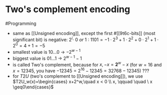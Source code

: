 # Two's complement encoding

#Programming

- same as [[Unsigned encoding]], except the first #[[9t6c-bits]] (most significant bit) is negative: ${2^i \cdot \ 0 \ or \ 1}$ : ${1101 = -1 \cdot 2^3 + 1 \cdot 2^2 + 0 \cdot 2^1 + 1 \cdot 2^0 = 4+1=-5}$
- smallest value is $10\dots0$ -> $-2^{w-1}$
- biggest value is $01\dots1$ -> $2^{w-1}-1$
- is called Two's complement, because for $x, -x = \mathbf{2}^w - x$ (for $w=16$ and $x=12345$, you have $-12345 = 2^16 - 12345 = 32768 - 12345$) ???
- for $T2U$ (two's complement to [[Unsigned encoding]]), we use $T2U_w(x)=\begin{cases} x+2^w,\quad x < 0 \\ x, \qquad \quad \ x \geq0\end{cases}$
